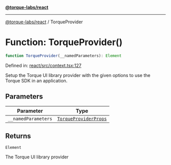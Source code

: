 [**@torque-labs/react**](../README.md)

***

[@torque-labs/react](../README.md) / TorqueProvider

# Function: TorqueProvider()

```ts
function TorqueProvider(__namedParameters): Element
```

Defined in: [react/src/context.tsx:127](https://github.com/torque-labs/monorepo/blob/2ebf07140779767733d669c69d4b6e369a4193c3/packages/react/src/context.tsx#L127)

Setup the Torque UI library provider with the given options to use the
Torque SDK in an application.

## Parameters

| Parameter | Type |
| ------ | ------ |
| `__namedParameters` | [`TorqueProviderProps`](../interfaces/TorqueProviderProps.md) |

## Returns

`Element`

The Torque UI library provider
